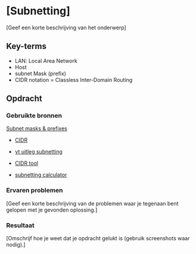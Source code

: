 # [Subnetting]
[Geef een korte beschrijving van het onderwerp]

## Key-terms
- LAN: Local Area Network 
- Host
- subnet Mask (prefix)
- CIDR notation = Classless Inter-Domain Routing

## Opdracht
### Gebruikte bronnen
[Subnet masks & prefixes](https://www.ibm.com/docs/en/ts3500-tape-library?topic=formats-subnet-masks-ipv4-prefixes-ipv6)
- [CIDR](https://aws.amazon.com/what-is/cidr/)
- [yt uitleg subnetting](https://www.youtube.com/watch?v=ecCuyq-Wprc)

- [CIDR tool](https://app.diagrams.net/)
- [subnetting calculator](https://www.calculator.net/ip-subnet-calculator.html)

### Ervaren problemen
[Geef een korte beschrijving van de problemen waar je tegenaan bent gelopen met je gevonden oplossing.]

### Resultaat
[Omschrijf hoe je weet dat je opdracht gelukt is (gebruik screenshots waar nodig).]
